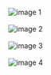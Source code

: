 ![image 1](https://cdn.arizonaautonomous.com/OtherImg/img-3673.jpeg)
<br>
<br>
![image 2](https://cdn.arizonaautonomous.com/OtherImg/PXL_20230408_181723328.jpg)
<br>
<br>
![image 3](https://cdn.arizonaautonomous.com/OtherImg/PXL_20230408_183545752.jpg)
<br>
<br>
![image 4](https://cdn.arizonaautonomous.com/OtherImg/PXL_20230408_193016875.jpg)
